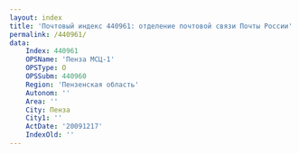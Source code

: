 ```yaml
---
layout: index
title: 'Почтовый индекс 440961: отделение почтовой связи Почты России'
permalink: /440961/
data:
    Index: 440961
    OPSName: 'Пенза МСЦ-1'
    OPSType: О
    OPSSubm: 440960
    Region: 'Пензенская область'
    Autonom: ''
    Area: ''
    City: Пенза
    City1: ''
    ActDate: '20091217'
    IndexOld: ''
---
```

